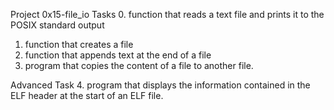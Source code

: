 Project 0x15-file_io
Tasks
0. function that reads a text file and prints it to the POSIX standard output
1. function that creates a file
2. function that appends text at the end of a file
3. program that copies the content of a file to another file.

Advanced Task
4. program that displays the information contained in the ELF header at the start of an ELF file.
